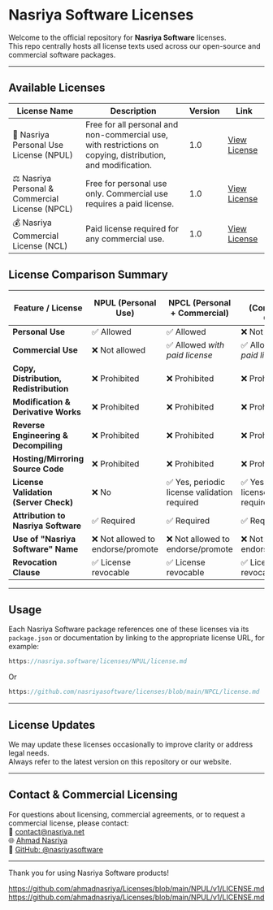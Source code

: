 # Nasriya Software Licenses

Welcome to the official repository for **Nasriya Software** licenses.  
This repo centrally hosts all license texts used across our open-source and commercial software packages.

---

## Available Licenses

| License Name                                   | Description                                                                                                 | Version | Link                                 |
| ---------------------------------------------- | ----------------------------------------------------------------------------------------------------------- | ------- | ------------------------------------ |
| 📄 Nasriya Personal Use License (NPUL)          | Free for all personal and non-commercial use, with restrictions on copying, distribution, and modification. | 1.0     | [View License](./NPUL/v1/LICENSE.md) |
| ⚖️ Nasriya Personal & Commercial License (NPCL) | Free for personal use only. Commercial use requires a paid license.                                         | 1.0     | [View License](./NPCL/v1/LICENSE.md) |
| 💰 Nasriya Commercial License (NCL)             | Paid license required for any commercial use.                                                               | 1.0     | [View License](./NCL/v1/LICENSE.md)  |

## License Comparison Summary

| Feature / License                      | NPUL (Personal Use)                     | NPCL (Personal + Commercial)                         | NCL (Commercial Only)                                |
| ------------------------------------ | ------------------------------------- | --------------------------------------------------- | --------------------------------------------------- |
| **Personal Use**                     | ✅ Allowed                            | ✅ Allowed                                          | ❌ Not allowed                                      |
| **Commercial Use**                   | ❌ Not allowed                       | ✅ Allowed *with paid license*                      | ✅ Allowed *with paid license*                      |
| **Copy, Distribution, Redistribution** | ❌ Prohibited                        | ❌ Prohibited                                       | ❌ Prohibited                                       |
| **Modification & Derivative Works**  | ❌ Prohibited                        | ❌ Prohibited                                       | ❌ Prohibited                                       |
| **Reverse Engineering & Decompiling** | ❌ Prohibited                        | ❌ Prohibited                                       | ❌ Prohibited                                       |
| **Hosting/Mirroring Source Code**    | ❌ Prohibited                        | ❌ Prohibited                                       | ❌ Prohibited                                       |
| **License Validation (Server Check)** | ❌ No                              | ✅ Yes, periodic license validation required       | ✅ Yes, periodic license validation required       |
| **Attribution to Nasriya Software**  | ✅ Required                         | ✅ Required                                        | ✅ Required                                        |
| **Use of "Nasriya Software" Name**   | ❌ Not allowed to endorse/promote   | ❌ Not allowed to endorse/promote                   | ❌ Not allowed to endorse/promote                   |
| **Revocation Clause**                 | ✅ License revocable                 | ✅ License revocable                               | ✅ License revocable                               |
---

## Usage

Each Nasriya Software package references one of these licenses via its `package.json` or documentation by linking to the appropriate license URL, for example:

```js
https://nasriya.software/licenses/NPUL/license.md
```
Or
```js
https://github.com/nasriyasoftware/licenses/blob/main/NPCL/license.md
```

---

## License Updates

We may update these licenses occasionally to improve clarity or address legal needs.  
Always refer to the latest version on this repository or our website.

---

## Contact & Commercial Licensing

For questions about licensing, commercial agreements, or to request a commercial license, please contact:  
📧 contact@nasriya.net  
🌐 [Ahmad Nasriya](https://linkedin.com/in/ahmadnasriya)  
🐙 [GitHub: @nasriyasoftware](https://github.com/nasriyasoftware)

---

Thank you for using Nasriya Software products!

https://github.com/ahmadnasriya/Licenses/blob/main/NPUL/v1/LICENSE.md
https://github.com/ahmadnasriya/Licenses/blob/main/NPUL/v1/LICENSE.md